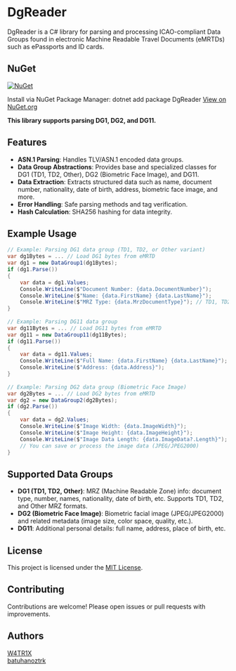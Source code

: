 # DgReader
 
DgReader is a C# library for parsing and processing ICAO-compliant Data Groups found in electronic Machine Readable Travel Documents (eMRTDs) such as ePassports and ID cards.
 
## NuGet
 
[![NuGet](https://img.shields.io/nuget/v/DgReader.svg)](https://www.nuget.org/packages/DgReader)
 
Install via NuGet Package Manager:
dotnet add package DgReader
[View on NuGet.org](https://www.nuget.org/packages/DgReader)
 
**This library supports parsing DG1, DG2, and DG11.**  
 
## Features
 
- **ASN.1 Parsing**: Handles TLV/ASN.1 encoded data groups.
- **Data Group Abstractions**: Provides base and specialized classes for DG1 (TD1, TD2, Other), DG2 (Biometric Face Image), and DG11.
- **Data Extraction**: Extracts structured data such as name, document number, nationality, date of birth, address, biometric face image, and more.
- **Error Handling**: Safe parsing methods and tag verification.
- **Hash Calculation**: SHA256 hashing for data integrity.
 
## Example Usage
 
```csharp
// Example: Parsing DG1 data group (TD1, TD2, or Other variant)
var dg1Bytes = ... // Load DG1 bytes from eMRTD
var dg1 = new DataGroup1(dg1Bytes);
if (dg1.Parse())
{
    var data = dg1.Values;
    Console.WriteLine($"Document Number: {data.DocumentNumber}");
    Console.WriteLine($"Name: {data.FirstName} {data.LastName}");
    Console.WriteLine($"MRZ Type: {data.MrzDocumentType}"); // TD1, TD2, or Other
}
 
// Example: Parsing DG11 data group
var dg11Bytes = ... // Load DG11 bytes from eMRTD
var dg11 = new DataGroup11(dg11Bytes);
if (dg11.Parse())
{
    var data = dg11.Values;
    Console.WriteLine($"Full Name: {data.FirstName} {data.LastName}");
    Console.WriteLine($"Address: {data.Address}");
}
 
// Example: Parsing DG2 data group (Biometric Face Image)
var dg2Bytes = ... // Load DG2 bytes from eMRTD
var dg2 = new DataGroup2(dg2Bytes);
if (dg2.Parse())
{
    var data = dg2.Values;
    Console.WriteLine($"Image Width: {data.ImageWidth}");
    Console.WriteLine($"Image Height: {data.ImageHeight}");
    Console.WriteLine($"Image Data Length: {data.ImageData?.Length}");
    // You can save or process the image data (JPEG/JPEG2000)
}
```
 
## Supported Data Groups
 
- **DG1 (TD1, TD2, Other)**: MRZ (Machine Readable Zone) info: document type, number, names, nationality, date of birth, etc. Supports TD1, TD2, and Other MRZ formats.
- **DG2 (Biometric Face Image)**: Biometric facial image (JPEG/JPEG2000) and related metadata (image size, color space, quality, etc.).
- **DG11**: Additional personal details: full name, address, place of birth, etc.
 
## License
 
This project is licensed under the [MIT License](LICENSE.txt).
 
## Contributing
 
Contributions are welcome! Please open issues or pull requests with improvements.
 
## Authors
 
[W4TR1X](https://github.com/W4TR1X)  
[batuhanoztrk](https://github.com/batuhanoztrk)
 
 
